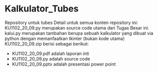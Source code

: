 # Kalkulator_Tubes
Repository untuk tubes
Detail untuk semua konten repository ini:
KU1102_20_09.py merupakan source code utama dari Tugas Besar ini.
kalui.py merupakan tambahan berupa sebuah kalkulator yang dibuat via python dengan memanfaatkan tkinter (bukan kode utama)
KU1102_20_09.zip berisi sebagai berikut:
- KU1102_20_09.pdf adalah laporan inti
- KU1102_20_09.py adalah source code
- KU1102_20_09.pptx adalah presentasi power point
